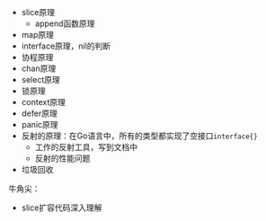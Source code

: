 
- slice原理
	- append函数原理
- map原理
- interface原理，nil的判断
- 协程原理
- chan原理
- select原理
- 锁原理
- context原理
- defer原理
- panic原理
- 反射的原理：在Go语言中，所有的类型都实现了空接口`interface{}`
	- 工作的反射工具，写到文档中
	- 反射的性能问题
- 垃圾回收

牛角尖：
- slice扩容代码深入理解